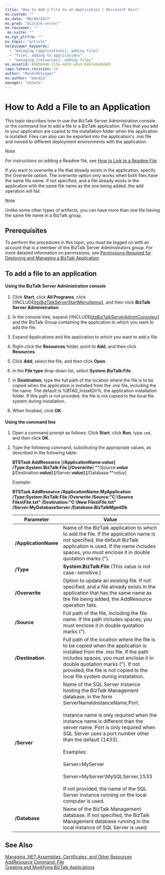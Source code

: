 ```yaml
---
title: "How to Add a File to an Application | Microsoft Docs"
ms.custom: ""
ms.date: "06/08/2017"
ms.prod: "biztalk-server"
ms.reviewer: ""
 ms.suite: ""
ms.tgt_pltfrm: ""
ms.topic: "article"
helpviewer_keywords: 
  - "managing [applications], adding files"
  - "files, adding to applications"
  - "managing [resources], adding files"
ms.assetid: 6665b946-113a-4026-a0a3-6b67ede4b689
caps.latest.revision: 14
author: "MandiOhlinger"
ms.author: "mandia"
manager: "anneta"
---
```

# How to Add a File to an Application
This topic describes how to use the BizTalk Server Administration console or the command line to add a file to a BizTalk application. Files that you add to your application are copied to the installation folder when the application is installed. Files can also can be exported into the application's .msi file and moved to different deployment environments with the application.  
  
> [!NOTE]
>  For instructions on adding a Readme file, see [How to Link to a Readme File](../core/how-to-link-to-a-readme-file.md).  
  
 If you want to overwrite a file that already exists in the application, specify the Overwrite option. The overwrite option only works when both files have the same file name. If not specified, and a file already exists in the application with the same file name as the one being added, the add operation will fail.  
  
> [!NOTE]
>  Unlike some other types of artifacts, you can have more than one file having the same file name in a BizTalk group.  
  
## Prerequisites  
 To perform the procedures in this topic, you must be logged on with an account that is a member of the BizTalk Server Administrators group. For more detailed information on permissions, see [Permissions Required for Deploying and Managing a BizTalk Application](../core/permissions-required-for-deploying-and-managing-a-biztalk-application.md).  
  
## To add a file to an application  
  
#### Using the BizTalk Server Administration console  
  
1.  Click **Start**, click **All Programs**, click [!INCLUDE[btsBizTalkServerStartMenuItemui](../includes/btsbiztalkserverstartmenuitemui-md.md)], and then click **BizTalk Server Administration**.  
  
2.  In the console tree, expand [!INCLUDE[btsBizTalkServerAdminConsoleui](../includes/btsbiztalkserveradminconsoleui-md.md)] and the BizTalk Group containing the application to which you want to add the file.  
  
3.  Expand Applications and the application to which you want to add a file.  
  
4.  Right-click the **Resources** folder, point to **Add**, and then click **Resources**.  
  
5.  Click **Add**, select the file, and then click **Open**.  
  
6.  In the **File type** drop-down list, select **System.BizTalk:File**.  
  
7.  In **Destination**, type the full path of the location where the file is to be copied when the application is installed from the .msi file, including the file name. The default is %BTAD_InstallDir%, the application installation folder. If this path is not provided, the file is not copied to the local file system during installation.  
  
8.  When finished, click **OK**.  
  
#### Using the command line  
  
1.  Open a command prompt as follows: Click **Start**, click **Run**, type `cmd`, and then click **OK**.  
  
2.  Type the following command, substituting the appropriate values, as described in the following table:  
  
     **BTSTask AddResource** [**/ApplicationName:***value*] **/Type:System.BizTalk:File** [**/Overwrite**] **/Source:***value* [**/Destination:***value*] [**/Server:***value*] [**/Database:***value*]  
  
     Example:  
  
     **BTSTask AddResource /ApplicationName:MyApplication /Type:System.BizTalk:File /Overwrite /Source:"C:\Source Files\File.txt" /Destination:"C:\New Files\File.txt" /Server:MyDatabaseServer /Database:BizTalkMgmtDb**  
  
    |Parameter|Value|  
    |---------------|-----------|  
    |**/ApplicationName**|Name of the BizTalk application to which to add the file. If the application name is not specified, the default BizTalk application is used. If the name includes spaces, you must enclose it in double quotation marks (").|  
    |**/Type**|**System.BizTalk:File** (This value is not case-sensitive.)|  
    |**/Overwrite**|Option to update an existing file. If not specified, and a file already exists in the application that has the same name as the file being added, the AddResource operation fails.|  
    |**/Source**|Full path of the file, including the file name. If the path includes spaces, you must enclose it in double quotation marks (").|  
    |**/Destination**|Full path of the location where the file is to be copied when the application is installed from the .msi file. If the path includes spaces, you must enclose it in double quotation marks ("). If not provided, the file is not copied to the local file system during installation.|  
    |**/Server**|Name of the SQL Server instance hosting the BizTalk Management database, in the form ServerName\InstanceName,Port.<br /><br /> Instance name is only required when the instance name is different than the server name. Port is only required when SQL Server uses a port number other than the default (1433).<br /><br /> Examples:<br /><br /> Server=MyServer<br /><br /> Server=MyServer\MySQLServer,1533<br /><br /> If not provided, the name of the SQL Server instance running on the local computer is used.|  
    |**/Database**|Name of the BizTalk Management database. If not specified, the BizTalk Management database running in the local instance of SQL Server is used.|  
  
## See Also  
 [Managing .NET Assemblies, Certificates, and Other Resources](../core/managing-net-assemblies-certificates-and-other-resources.md)   
 [AddResource Command: File](../core/addresource-command-file.md)   
 [Creating and Modifying BizTalk Applications](../core/creating-and-modifying-biztalk-applications.md)